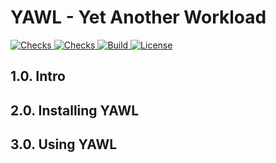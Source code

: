 # YAWL - Yet Another Workload
[
![Checks](https://img.shields.io/github/checks-status/gbieul/yawl/master)
![Checks](https://github.com/gbieul/yawl/actions/workflows/yawl-checks.yml/badge.svg)
![Build](https://github.com/gbieul/yawl/actions/workflows/yawl-build.yml/badge.svg)
![License](https://img.shields.io/github/license/gbieul/flake8-markdown.svg)
](https://pypi.org/project/flake8-markdown/)

## 1.0. Intro

## 2.0. Installing YAWL

## 3.0. Using YAWL

